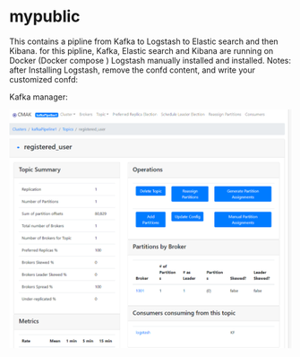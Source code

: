 # mypublic

This contains a pipline from Kafka to Logstash to Elastic search and then Kibana. 
for this pipline, Kafka, Elastic search and Kibana are running on Docker (Docker compose )
Logstash manually installed and installed. 
Notes:
after Installing Logstash, remove the confd content, and write your customized confd:

Kafka manager:

![plot](https://github.com/farzad14165/pics/blob/main/Untitled.png)
